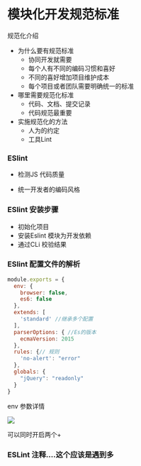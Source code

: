 # 模块化开发规范标准

规范化介绍

- 为什么要有规范标准
  - 协同开发就需要
  - 每个人有不同的编码习惯和喜好
  - 不同的喜好增加项目维护成本
  - 每个项目或者团队需要明确统一的标准
- 哪里需要规范化标准
  - 代码、文档、提交记录
  - 代码规范最重要
- 实施规范化的方法
  - 人为的约定
  - 工具Lint



### ESlint

- 检测JS 代码质量

- 统一开发者的编码风格

  

### ESlint 安装步骤

- 初始化项目
- 安装Eslint 模块为开发依赖
- 通过CLi 校验结果



### ESlint 配置文件的解析

```javascript
module.exports = {
  env: {
    browser: false,
    es6: false
  },
  extends: [
    'standard' //继承多个配置
  ],
  parserOptions: { //Es的版本
    ecmaVersion: 2015
  },
  rules: {// 规则
    'no-alert': "error"
  },
  globals: {
    "jQuery": "readonly"
  }
}
```

env 参数详情

![](C:\project\code\homework\zwq-task\zwq-task\task-02-02\notes\note-img\2-2-13.png)

可以同时开启两个+

### ESLint 注释....这个应该是遇到多

